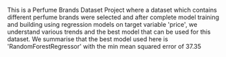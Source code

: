 This is a Perfume Brands Dataset Project where a dataset which contains different perfume brands were selected and after complete model training and building using regression models on target variable 'price', we understand various trends and the best model that can be used for this dataset. We summarise that the best model used here is 'RandomForestRegressor' with the min mean squared error of 37.35
